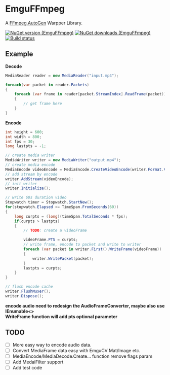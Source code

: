 EmguFFmpeg
=====================

A [FFmpeg.AutoGen](https://github.com/Ruslan-B/FFmpeg.AutoGen) Warpper Library.

[![NuGet version (EmguFFmpeg)](https://img.shields.io/nuget/v/EmguFFmpeg.svg)](https://www.nuget.org/packages/EmguFFmpeg/)
[![NuGet downloads (EmguFFmpeg)](https://img.shields.io/nuget/dt/EmguFFmpeg.svg)](https://www.nuget.org/packages/EmguFFmpeg/)    
[![Build status](https://ci.appveyor.com/api/projects/status/184vgaesdp86jo5p?svg=true)](https://ci.appveyor.com/project/IOL0ol1/emguffmpeg)

## Example

**Decode** 
```csharp
MediaReader reader = new MediaReader("input.mp4");

foreach(var packet in reader.Packets)
{
    foreach (var frame in reader[packet.StreamIndex].ReadFrame(packet))
    {
        // get frame here
    }
}
```

**Encode**
```csharp
int height = 600;
int width = 800;
int fps = 30;
long lastpts = -1;

// create media writer
MediaWriter writer = new MediaWriter("output.mp4");
// create media encode
MediaEncode videoEncode = MediaEncode.CreateVideoEncode(writer.Format.VideoCodec, writer.Format.Flags, width, height, fps);
// add stream by encode
writer.AddStream(videoEncode);
// init writer
writer.Initialize();

// write 60s duration video
Stopwatch timer = Stopwatch.StartNew();
for(stopwatch.Elapsed <= TimeSpan.FromSeconds(60)) 
{
    long curpts = (long)(timeSpan.TotalSeconds * fps);
    if(curpts > lastpts)
    {
        // TODO: create a videoFrame

        videoFrame.PTS = curpts;
        // write frame, encode to packet and write to writer
        foreach (var packet in writer.First().WriteFrame(videoFrame))
        {
            writer.WritePacket(packet);
        }
        lastpts = curpts;
    }
}

// flush encode cache
writer.FlushMuxer();
writer.Dispose();
```
**encode audio need to redesign the AudioFrameConverter, maybe also use IEnumable<>**    
**WriteFrame function will add pts optional parameter**

## TODO

- [ ] More easy way to encode audio data.
- [ ] Convert MediaFrame data easy with EmguCV Mat/Image etc.
- [ ] MediaEncode/MediaDecode.Create... function remove flags param
- [ ] Add MedaiFilter support
- [ ] Add test code

